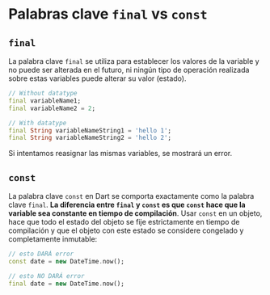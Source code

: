 # Palabras clave `final` vs `const`

## `final`

La palabra clave `final` se utiliza para establecer los valores de la variable y no puede ser alterada en el futuro, ni ningún tipo de operación realizada sobre estas variables puede alterar su valor (estado).

```dart
// Without datatype
final variableName1;
final variableName2 = 2;

// With datatype
final String variableNameString1 = 'hello 1';
final String variableNameString2 = 'hello 2';
```

Si intentamos reasignar las mismas variables, se mostrará un error.

## `const`

La palabra clave `const` en Dart se comporta exactamente como la palabra clave `final`. **La diferencia entre `final` y `const` es que `const` hace que la variable sea constante en tiempo de compilación**. Usar `const` en un objeto, hace que todo el estado del objeto se fije estrictamente en tiempo de compilación y que el objeto con este estado se considere congelado y completamente inmutable:

```dart
// esto DARÁ error
const date = new DateTime.now();

// esto NO DARÁ error
final date = new DateTime.now();
```